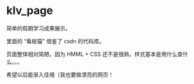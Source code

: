 # klv_page

简单的假期学习成果展示。

里面的 “看板猫” 借鉴了 csdn 的代码库。

页面整体相对简陋，因为 HMML + CSS 还不是很熟，样式基本是用什么查什么。。。

希望以后能渐入佳境（我也要做漂亮的网页！